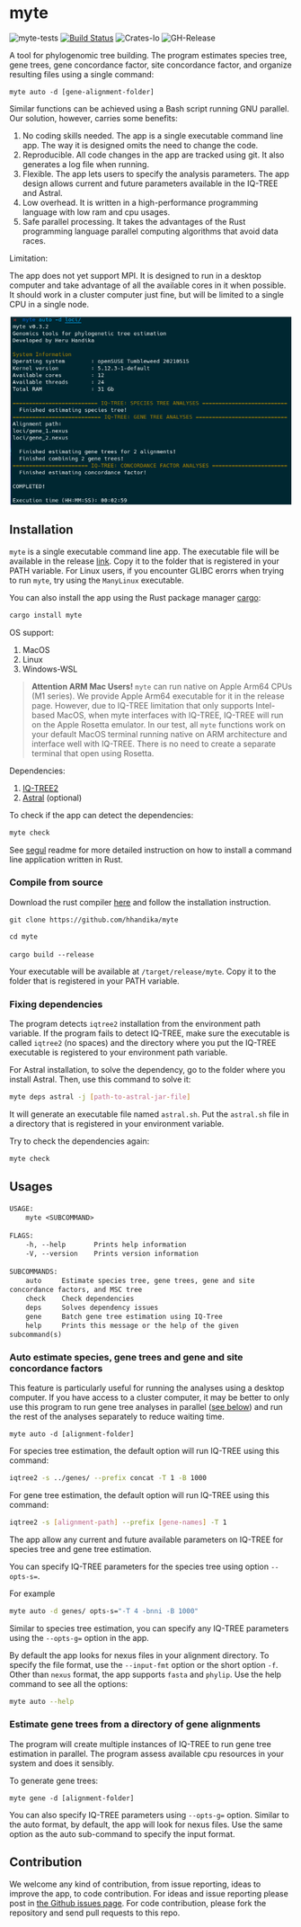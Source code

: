 # myte

![myte-tests](https://github.com/hhandika/myte/workflows/myte-tests/badge.svg)
[![Build Status](https://www.travis-ci.com/hhandika/myte.svg?branch=main)](https://www.travis-ci.com/hhandika/myte)
![Crates-Io](https://img.shields.io/crates/v/myte)
![GH-Release](https://img.shields.io/github/v/release/hhandika/myte)

A tool for phylogenomic tree building. The program estimates species tree, gene trees, gene concordance factor, site concordance factor, and organize resulting files using a single command:

```{Bash}
myte auto -d [gene-alignment-folder]
```

Similar functions can be achieved using a Bash script running GNU parallel. Our solution, however, carries some benefits:

1. No coding skills needed. The app is a single executable command line app. The way it is designed omits the need to change the code.
2. Reproducible. All code changes in the app are tracked using git. It also generates a log file when running.
3. Flexible. The app lets users to specify the analysis parameters. The app design allows current and future parameters available in the IQ-TREE and Astral.
4. Low overhead. It is written in a high-performance programming language with low ram and cpu usages.
5. Safe parallel processing. It takes the advantages of the Rust programming language parallel computing algorithms that avoid data races.

Limitation:

The app does not yet support MPI. It is designed to run in a desktop computer and take advantage of all the available cores in it when possible. It should work in a cluster computer just fine, but will be limited to a single CPU in a single node.

<p align="center">
 <img src="static/interface.png" width="500" >
</p>

## Installation

`myte` is a single executable command line app. The executable file will be available in the release [link](https://github.com/hhandika/myte/releases). Copy it to the folder that is registered in your PATH variable. For Linux users, if you encounter GLIBC erorrs when trying to run `myte`, try using the `ManyLinux` executable.

You can also install the app using the Rust package manager [cargo](https://doc.rust-lang.org/cargo/getting-started/installation.html):

```Bash
cargo install myte
```

OS support:

1. MacOS
2. Linux
3. Windows-WSL

>__Attention ARM Mac Users!__ `myte` can run native on Apple Arm64 CPUs (M1 series). We provide Apple Arm64 executable for it in the release page. However, due to IQ-TREE limitation that only supports Intel-based MacOS, when myte interfaces with IQ-TREE, IQ-TREE will run on the Apple Rosetta emulator. In our test, all `myte` functions work on your default MacOS terminal running native on ARM architecture and interface well with IQ-TREE. There is no need to create a separate terminal that open using Rosetta.

Dependencies:

1. [IQ-TREE2](http://www.iqtree.org/)
2. [Astral](https://github.com/smirarab/ASTRAL) (optional)

To check if the app can detect the dependencies:

```Bash
myte check
```

See [segul](https://github.com/hhandika/segul) readme for more detailed instruction on how to install a command line application written in Rust.

### Compile from source

Download the rust compiler [here](https://www.rust-lang.org/learn/get-started) and follow the installation instruction.

```{Bash}
git clone https://github.com/hhandika/myte
```

```{Bash}
cd myte

cargo build --release
```

Your executable will be available at `/target/release/myte`. Copy it to the folder that is registered in your PATH variable.

### Fixing dependencies

The program detects `iqtree2` installation from the environment path variable. If the program fails to detect IQ-TREE, make sure the executable is called `iqtree2` (no spaces) and the directory where you put the IQ-TREE executable is registered to your environment path variable.

For Astral installation, to solve the dependency, go to the folder where you install Astral. Then, use this command to solve it:

```Bash
myte deps astral -j [path-to-astral-jar-file]
```

It will generate an executable file named `astral.sh`. Put the `astral.sh` file in a directory that is registered in your environment variable.

Try to check the dependencies again:

```Bash
myte check
```

## Usages

```{Bash}
USAGE:
    myte <SUBCOMMAND>

FLAGS:
    -h, --help       Prints help information
    -V, --version    Prints version information

SUBCOMMANDS:
    auto     Estimate species tree, gene trees, gene and site concordance factors, and MSC tree
    check    Check dependencies
    deps     Solves dependency issues
    gene     Batch gene tree estimation using IQ-Tree
    help     Prints this message or the help of the given subcommand(s)
```

### Auto estimate species, gene trees and gene and site concordance factors

This feature is particularly useful for running the analyses using a desktop computer. If you have access to a cluster computer, it may be better to only use this program to run gene tree analyses in parallel ([see below](#estimate-gene-trees-from-a-directory-of-gene-alignments)) and run the rest of the analyses separately to reduce waiting time.

```{Bash}
myte auto -d [alignment-folder]
```

For species tree estimation, the default option will run IQ-TREE using this command:

```Bash
iqtree2 -s ../genes/ --prefix concat -T 1 -B 1000
```

For gene tree estimation, the default option will run IQ-TREE using this command:

```Bash
iqtree2 -s [alignment-path] --prefix [gene-names] -T 1
```

The app allow any current and future available parameters on IQ-TREE for species tree and gene tree estimation.

You can specify IQ-TREE parameters for the species tree using option `--opts-s=`.

For example

```Bash
myte auto -d genes/ opts-s="-T 4 -bnni -B 1000"
```

Similar to species tree estimation, you can specify any IQ-TREE parameters using the `--opts-g=` option in the app.

By default the app looks for nexus files in your alignment directory. To specify the file format, use the `--input-fmt` option or the short option `-f`. Other than `nexus` format, the app supports `fasta` and `phylip`. Use the help command to see all the options:

```Bash
myte auto --help
```

### Estimate gene trees from a directory of gene alignments

The program will create multiple instances of IQ-TREE to run gene tree estimation in parallel. The program assess available cpu resources in your system and does it sensibly.

To generate gene trees:

```{Bash}
myte gene -d [alignment-folder]
```

You can also specify IQ-TREE parameters using `--opts-g=` option. Similar to the auto format, by default, the app will look for nexus files. Use the same option as the auto sub-command to specify the input format.

## Contribution

We welcome any kind of contribution, from issue reporting, ideas to improve the app, to code contribution. For ideas and issue reporting please post in [the Github issues page](https://github.com/hhandika/myte/issues). For code contribution, please fork the repository and send pull requests to this repo.
